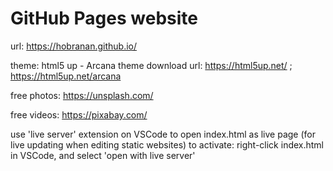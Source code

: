 # GitHub Pages website

url: https://hobranan.github.io/

theme: html5 up - Arcana
theme download url: https://html5up.net/ ; https://html5up.net/arcana

free photos: https://unsplash.com/

free videos: https://pixabay.com/


use 'live server' extension on VSCode to open index.html as live page (for live updating when editing static websites)
to activate: right-click index.html in VSCode, and select 'open with live server'

